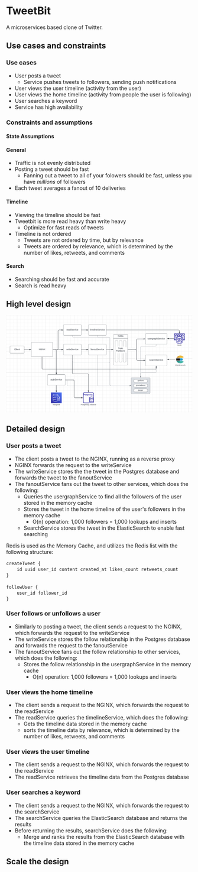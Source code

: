 # TweetBit

A microservices based clone of Twitter.

## Use cases and constraints

### Use cases
- User posts a tweet
    - Service pushes tweets to followers, sending push notifications
- User views the user timeline (activity from the user)
- User views the home timeline (activity from people the user is following)
- User searches a keyword
- Service has high availability

### Constraints and assumptions

#### State Assumptions

#### General
- Traffic is not evenly distributed
- Posting a tweet should be fast
    - Fanning out a tweet to all of your folowers should be fast, unless you have _millions_ of followers
- Each tweet averages a fanout of 10 deliveries

#### Timeline
- Viewing the timeline should be fast
- Tweetbit is more read heavy than write heavy
    - Optimize for fast reads of tweets
- Timeline is not ordered   
    - Tweets are not ordered by time, but by relevance
    - Tweets are ordered by relevance, which is determined by the number of likes, retweets, and comments

#### Search
- Searching should be fast and accurate
- Search is read heavy

## High level design
![High level design](./frontend/highleveldesign.png)

## Detailed design

### User posts a tweet
- The client posts a tweet to the NGINX, running as a reverse proxy
- NGINX forwards the request to the writeService
- The writeService stores the the tweet in the Postgres database and forwards the tweet to the fanoutService
- The fanoutService fans out the tweet to other services, which does the following:
    - Queries the usergraphService to find all the followers of the user stored in the memory cache
    - Stores the tweet in the home timeline of the user's followers in the memory cache
        - O(n) operation: 1,000 followers = 1,000 lookups and inserts
    - SearchService stores the tweet in the ElasticSearch to enable fast searching

Redis is used as the Memory Cache, and utilizes the Redis list with the following structure:
```
createTweet {
    id uuid user_id content created_at likes_count retweets_count
}

followUser {
    user_id follower_id
}
```

### User follows or unfollows a user
- Similarly to posting a tweet, the client sends a request to the NGINX, which forwards the request to the writeService
- The writeService stores the follow relationship in the Postgres database and forwards the request to the fanoutService
- The fanoutService fans out the follow relationship to other services, which does the following:
    - Stores the follow relationship in the usergraphService in the memory cache
        - O(n) operation: 1,000 followers = 1,000 lookups and inserts

### User views the home timeline
- The client sends a request to the NGINX, which forwards the request to the readService
- The readService queries the timelineService, which does the following:
    - Gets the timeline data stored in the memory cache
    - sorts the timeline data by relevance, which is determined by the number of likes, retweets, and comments

### User views the user timeline
- The client sends a request to the NGINX, which forwards the request to the readService
- The readService retrieves the timeline data from the Postgres database

### User searches a keyword
- The client sends a request to the NGINX, which forwards the request to the searchService
- The searchService queries the ElasticSearch database and returns the results
- Before returning the results, searchService does the following:
    - Merge and ranks the results from the ElasticSearch database with the timeline data stored in the memory cache

## Scale the design
